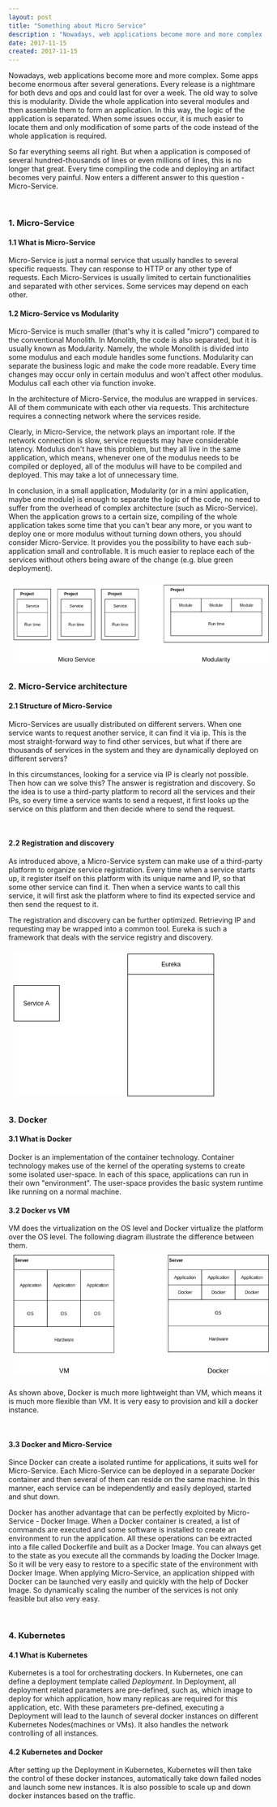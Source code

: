 ```yaml
---
layout: post
title: "Something about Micro Service"
description : "Nowadays, web applications become more and more complex. Some apps become enormous after several generations. Every release is a nightmare for both devs and ops and could last for over a week. The old way to solve this is modularity. Divide the whole application into several modules and then assemble them to form an application. In this way, the logic of the application is separated. When some issues occur, it is much easier to locate them and only modification of some parts of the code instead of the whole application is required."
date: 2017-11-15
created: 2017-11-15
---
```


Nowadays, web applications become more and more complex. Some apps become enormous after several generations. Every release is a nightmare for both devs and ops and could last for over a week. The old way to solve this is modularity. Divide the whole application into several modules and then assemble them to form an application. In this way, the logic of the application is separated. When some issues occur, it is much easier to locate them and only modification of some parts of the code instead of the whole application is required.

So far everything seems all right. But when a application is composed of several hundred-thousands of lines or even millions of lines, this is no longer that great. Every time compiling the code and deploying an artifact becomes very painful. Now enters a different answer to this question - Micro-Service.

<br>
<h3>1. Micro-Service</h3>
<h4>1.1 What is Micro-Service</h4>
Micro-Service is just a normal service that usually handles to several specific requests. They can response to HTTP or any other type of requests. Each Micro-Services is usually limited to certain functionalities and separated with other services. Some services may depend on each other.

<br>
<h4>1.2 Micro-Service vs Modularity</h4>
Micro-Service is much smaller (that's why it is called "micro") compared to the conventional Monolith. In Monolith, the code is also separated, but it is usually known as Modularity. Namely, the whole Monolith is divided into some modulus and each module handles some functions. Modularity can separate the business logic and make the code more readable. Every time changes may occur only in certain modulus and won't affect other modulus. Modulus call each other via function invoke.

In the architecture of Micro-Service, the modulus are wrapped in services. All of them communicate with each other via requests. This architecture requires a connecting network where the services reside.

Clearly, in Micro-Service, the network plays an important role. If the network connection is slow, service requests may have considerable latency. Modulus don't have this problem, but they all live in the same application, which means, whenever one of the modulus needs to be compiled or deployed, all of the modulus will have to be compiled and deployed. This may take a lot of unnecessary time.

In conclusion, in a small application, Modularity (or in a mini application, maybe one module) is enough to separate the logic of the code, no need to suffer from the overhead of complex architecture (such as Micro-Service). When the application grows to a certain size, compiling of the whole application takes some time that you can't bear any more, or you want to deploy one or more modulus without turning down others, you should consider Micro-Service. It provides you the possibility to have each sub-application small and controllable. It is much easier to replace each of the services without others being aware of the change (e.g. blue green deployment).

<img src="/images/ms-vs-md.png" style="padding: 10px">

<br>
<h3>2. Micro-Service architecture</h3>
<h4>2.1 Structure of Micro-Service</h4>
Micro-Services are usually distributed on different servers. When one service wants to request another service, it can find it via ip. This is the most straight-forward way to find other services, but what if there are thousands of services in the system and they are dynamically deployed on different servers?

In this circumstances, looking for a service via IP is clearly not possible. Then how can we solve this? The answer is registration and discovery. So the idea is to use a third-party platform to record all the services and their IPs, so every time a service wants to send a request, it first looks up the service on this platform and then decide where to send the request.

<br>
<h4>2.2 Registration and discovery</h4>
As introduced above, a Micro-Service system can make use of a third-party platform to organize service registration. Every time when a service starts up, it register itself on this platform with its unique name and IP, so that some other service can find it. Then when a service wants to call this service, it will first ask the platform where to find its expected service and then send the request to it.

The registration and discovery can be further optimized. Retrieving IP and requesting may be wrapped into a common tool. Eureka is such a framework that deals with the service registry and discovery.

<img src="/images/reg-dis.gif" style="padding: 10px">

<br>
<h3>3. Docker</h3>
<h4>3.1 What is Docker</h4>
Docker is an implementation of the container technology. Container technology makes use of the kernel of the operating systems to create some isolated user-space. In each of this space, applications can run in their own "environment". The user-space provides the basic system runtime like running on a normal machine.

<br>
<h4>3.2 Docker vs VM</h4>
VM does the virtualization on the OS level and Docker virtualize the platform over the OS level. The following diagram illustrate the difference between them.

<img src="/images/docker-vs-vm.png" style="padding: 10px">

As shown above, Docker is much more lightweight than VM, which means it is much more flexible than VM. It is very easy to provision and kill a docker instance.

<br>
<h4>3.3 Docker and Micro-Service</h4>
Since Docker can create a isolated runtime for applications, it suits well for Micro-Service. Each Micro-Service can be deployed in a separate Docker container and then several of them can reside on the same machine. In this manner, each service can be independently and easily deployed, started and shut down.

Docker has another advantage that can be perfectly exploited by Micro-Service - Docker Image. When a Docker container is created, a list of commands are executed and some software is installed to create an environment to run the application. All these operations can be extracted into a file called Dockerfile and built as a Docker Image. You can always get to the state as you execute all the commands by loading the Docker Image. So it will be very easy to restore to a specific state of the environment with Docker Image. When applying Micro-Service, an application shipped with Docker can be launched very easily and quickly with the help of Docker Image. So dynamically scaling the number of the services is not only feasible but also very easy.

<br>
<h3>4. Kubernetes</h3>
<h4>4.1 What is Kubernetes</h4>
Kubernetes is a tool for orchestrating dockers. In Kubernetes, one can define a deployment template called <i>Deployment</i>. In Deployment, all deployment related parameters are pre-defined, such as, which image to deploy for which application, how many replicas are required for this application, etc. With these parameters pre-defined, executing a Deployment will lead to the launch of several docker instances on different Kubernetes Nodes(machines or VMs). It also handles the network controlling of all instances.

<br>
<h4>4.2 Kubernetes and Docker</h4>
After setting up the Deployment in Kubernetes, Kubernetes will then take the control of these docker instances, automatically take down failed nodes and launch some new instances. It is also possible to scale up and down docker instances based on the traffic.
